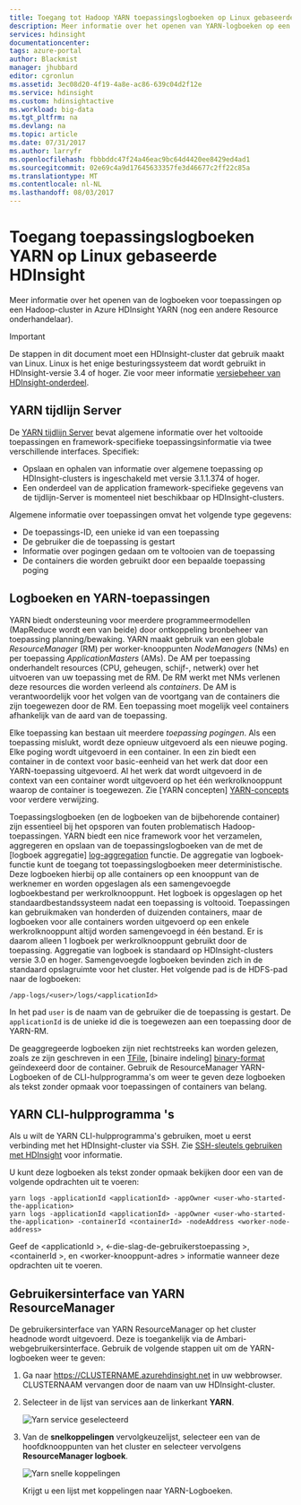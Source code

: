 ```yaml
---
title: Toegang tot Hadoop YARN toepassingslogboeken op Linux gebaseerde HDInsight - Azure | Microsoft Docs
description: Meer informatie over het openen van YARN-logboeken op een HDInsight (Hadoop) op basis van Linux-cluster met behulp van de opdrachtregel en een webbrowser.
services: hdinsight
documentationcenter: 
tags: azure-portal
author: Blackmist
manager: jhubbard
editor: cgronlun
ms.assetid: 3ec08d20-4f19-4a8e-ac86-639c04d2f12e
ms.service: hdinsight
ms.custom: hdinsightactive
ms.workload: big-data
ms.tgt_pltfrm: na
ms.devlang: na
ms.topic: article
ms.date: 07/31/2017
ms.author: larryfr
ms.openlocfilehash: fbbbddc47f24a46eac9bc64d4420ee8429ed4ad1
ms.sourcegitcommit: 02e69c4a9d17645633357fe3d46677c2ff22c85a
ms.translationtype: MT
ms.contentlocale: nl-NL
ms.lasthandoff: 08/03/2017
---
```

# <a name="access-yarn-application-logs-on-linux-based-hdinsight"></a>Toegang toepassingslogboeken YARN op Linux gebaseerde HDInsight

Meer informatie over het openen van de logboeken voor toepassingen op een Hadoop-cluster in Azure HDInsight YARN (nog een andere Resource onderhandelaar).

> [!IMPORTANT]
> De stappen in dit document moet een HDInsight-cluster dat gebruik maakt van Linux. Linux is het enige besturingssysteem dat wordt gebruikt in HDInsight-versie 3.4 of hoger. Zie voor meer informatie [versiebeheer van HDInsight-onderdeel](hdinsight-component-versioning.md#hdinsight-windows-retirement).

## <a name="YARNTimelineServer"></a>YARN tijdlijn Server

De [YARN tijdlijn Server](http://hadoop.apache.org/docs/r2.4.0/hadoop-yarn/hadoop-yarn-site/TimelineServer.html) bevat algemene informatie over het voltooide toepassingen en framework-specifieke toepassingsinformatie via twee verschillende interfaces. Specifiek:

* Opslaan en ophalen van informatie over algemene toepassing op HDInsight-clusters is ingeschakeld met versie 3.1.1.374 of hoger.
* Een onderdeel van de application framework-specifieke gegevens van de tijdlijn-Server is momenteel niet beschikbaar op HDInsight-clusters.

Algemene informatie over toepassingen omvat het volgende type gegevens:

* De toepassings-ID, een unieke id van een toepassing
* De gebruiker die de toepassing is gestart
* Informatie over pogingen gedaan om te voltooien van de toepassing
* De containers die worden gebruikt door een bepaalde toepassing poging

## <a name="YARNAppsAndLogs"></a>Logboeken en YARN-toepassingen

YARN biedt ondersteuning voor meerdere programmeermodellen (MapReduce wordt een van beide) door ontkoppeling bronbeheer van toepassing planning/bewaking. YARN maakt gebruik van een globale *ResourceManager* (RM) per worker-knooppunten *NodeManagers* (NMs) en per toepassing *ApplicationMasters* (AMs). De AM per toepassing onderhandelt resources (CPU, geheugen, schijf-, netwerk) over het uitvoeren van uw toepassing met de RM. De RM werkt met NMs verlenen deze resources die worden verleend als *containers*. De AM is verantwoordelijk voor het volgen van de voortgang van de containers die zijn toegewezen door de RM. Een toepassing moet mogelijk veel containers afhankelijk van de aard van de toepassing.

Elke toepassing kan bestaan uit meerdere *toepassing pogingen*. Als een toepassing mislukt, wordt deze opnieuw uitgevoerd als een nieuwe poging. Elke poging wordt uitgevoerd in een container. In een zin biedt een container in de context voor basic-eenheid van het werk dat door een YARN-toepassing uitgevoerd. Al het werk dat wordt uitgevoerd in de context van een container wordt uitgevoerd op het één werkrolknooppunt waarop de container is toegewezen. Zie [YARN concepten] [ YARN-concepts] voor verdere verwijzing.

Toepassingslogboeken (en de logboeken van de bijbehorende container) zijn essentieel bij het opsporen van fouten problematisch Hadoop-toepassingen. YARN biedt een nice framework voor het verzamelen, aggregeren en opslaan van de toepassingslogboeken van de met de [logboek aggregatie] [ log-aggregation] functie. De aggregatie van logboek-functie kunt de toegang tot toepassingslogboeken meer deterministische. Deze logboeken hierbij op alle containers op een knooppunt van de werknemer en worden opgeslagen als een samengevoegde logboekbestand per werkrolknooppunt. Het logboek is opgeslagen op het standaardbestandssysteem nadat een toepassing is voltooid. Toepassingen kan gebruikmaken van honderden of duizenden containers, maar de logboeken voor alle containers worden uitgevoerd op een enkele werkrolknooppunt altijd worden samengevoegd in één bestand. Er is daarom alleen 1 logboek per werkrolknooppunt gebruikt door de toepassing. Aggregatie van logboek is standaard op HDInsight-clusters versie 3.0 en hoger. Samengevoegde logboeken bevinden zich in de standaard opslagruimte voor het cluster. Het volgende pad is de HDFS-pad naar de logboeken:

    /app-logs/<user>/logs/<applicationId>

In het pad `user` is de naam van de gebruiker die de toepassing is gestart. De `applicationId` is de unieke id die is toegewezen aan een toepassing door de YARN-RM.

De geaggregeerde logboeken zijn niet rechtstreeks kan worden gelezen, zoals ze zijn geschreven in een [TFile][T-file], [binaire indeling] [ binary-format] geïndexeerd door de container. Gebruik de ResourceManager YARN-Logboeken of de CLI-hulpprogramma's om weer te geven deze logboeken als tekst zonder opmaak voor toepassingen of containers van belang.

## <a name="yarn-cli-tools"></a>YARN CLI-hulpprogramma 's

Als u wilt de YARN CLI-hulpprogramma's gebruiken, moet u eerst verbinding met het HDInsight-cluster via SSH. Zie [SSH-sleutels gebruiken met HDInsight](hdinsight-hadoop-linux-use-ssh-unix.md) voor informatie.

U kunt deze logboeken als tekst zonder opmaak bekijken door een van de volgende opdrachten uit te voeren:

    yarn logs -applicationId <applicationId> -appOwner <user-who-started-the-application>
    yarn logs -applicationId <applicationId> -appOwner <user-who-started-the-application> -containerId <containerId> -nodeAddress <worker-node-address>

Geef de &lt;applicationId >, &lt;-die-slag-de-gebruikerstoepassing >, &lt;containerId >, en &lt;worker-knooppunt-adres > informatie wanneer deze opdrachten uit te voeren.

## <a name="yarn-resourcemanager-ui"></a>Gebruikersinterface van YARN ResourceManager

De gebruikersinterface van YARN ResourceManager op het cluster headnode wordt uitgevoerd. Deze is toegankelijk via de Ambari-webgebruikersinterface. Gebruik de volgende stappen uit om de YARN-logboeken weer te geven:

1. Ga naar https://CLUSTERNAME.azurehdinsight.net in uw webbrowser. CLUSTERNAAM vervangen door de naam van uw HDInsight-cluster.
2. Selecteer in de lijst van services aan de linkerkant **YARN**.

    ![Yarn service geselecteerd](./media/hdinsight-hadoop-access-yarn-app-logs-linux/yarnservice.png)
3. Van de **snelkoppelingen** vervolgkeuzelijst, selecteer een van de hoofdknooppunten van het cluster en selecteer vervolgens **ResourceManager logboek**.

    ![Yarn snelle koppelingen](./media/hdinsight-hadoop-access-yarn-app-logs-linux/yarnquicklinks.png)

    Krijgt u een lijst met koppelingen naar YARN-Logboeken.

[YARN-timeline-server]:http://hadoop.apache.org/docs/r2.4.0/hadoop-yarn/hadoop-yarn-site/TimelineServer.html
[log-aggregation]:http://hortonworks.com/blog/simplifying-user-logs-management-and-access-in-yarn/
[T-file]:https://issues.apache.org/jira/secure/attachment/12396286/TFile%20Specification%2020081217.pdf
[binary-format]:https://issues.apache.org/jira/browse/HADOOP-3315
[YARN-concepts]:http://hortonworks.com/blog/apache-hadoop-yarn-concepts-and-applications/

